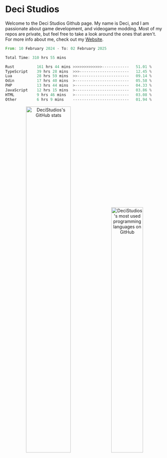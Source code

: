 # Deci Studios
Welcome to the Deci Studios Github page. My name is Deci, and I am passionate about game development, and videogame modding. Most of my repos are private, but feel free to take a look around the ones that aren't.
For more info about me, check out my <a href="https://decidev.co.uk" target="_blank">Website</a>.
<!--START_SECTION:waka-->

```rust
From: 10 February 2024 - To: 02 February 2025

Total Time: 310 hrs 55 mins

Rust          161 hrs 44 mins >>>>>>>>>>>>>------------   51.01 %
TypeScript    39 hrs 28 mins  >>>----------------------   12.45 %
Lua           28 hrs 59 mins  >>-----------------------   09.14 %
Odin          17 hrs 40 mins  >------------------------   05.58 %
PHP           13 hrs 44 mins  >------------------------   04.33 %
JavaScript    12 hrs 15 mins  >------------------------   03.86 %
HTML          9 hrs 46 mins   >------------------------   03.08 %
Other         6 hrs 9 mins    -------------------------   01.94 %
```

<!--END_SECTION:waka-->
<p align="center">
  <a href="https://github.com/anuraghazra/github-readme-stats" target="_blank"><img src="https://github-readme-stats.vercel.app/api?username=decistudios&show_icons=true&count_private=true&theme=omni&hide_border=true" alt="DeciStudios's GitHub stats" width="53.1%" /></a>
  <a href="https://github.com/anuraghazra/github-readme-stats" target="_blank"><img width="44.7%" src="https://github-readme-stats.vercel.app/api/top-langs/?username=decistudios&theme=omni&layout=compact&hide_border=true&langs_count=6" alt="DeciStudios's most used programming languages on GitHub" /></a>
</p>


